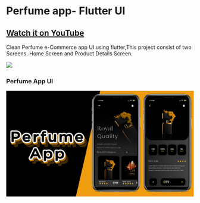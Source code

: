# Perfume app- Flutter UI

## [Watch it on YouTube](https://www.youtube.com/watch?v=WPAC59KvFBk)


Clean Perfume e-Commerce app UI using flutter,This project consist of two Screens. Home Screen and Product Details Screen. 

<a href="https://www.buymeacoffee.com/iamsayuj"><img src="https://cdn.buymeacoffee.com/buttons/v2/default-yellow.png" height="60"></a>

### Perfume App UI

![App UI](/Perfume.png)

